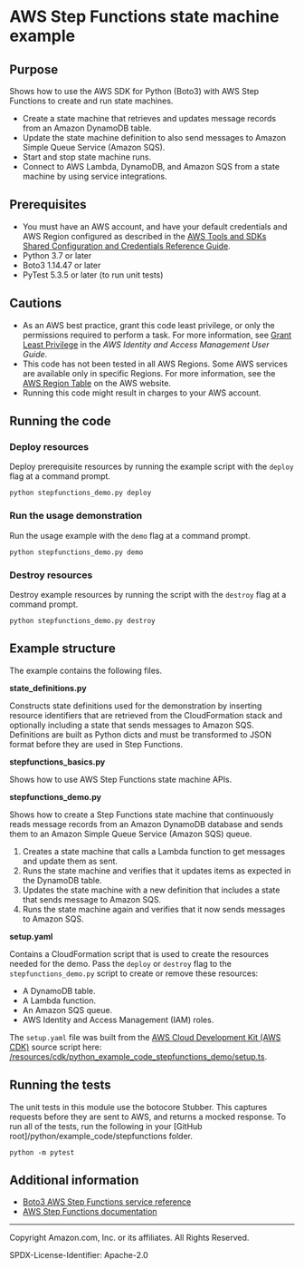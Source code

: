 # AWS Step Functions state machine example

## Purpose

Shows how to use the AWS SDK for Python (Boto3) with AWS Step Functions to
create and run state machines.

* Create a state machine that retrieves and updates message records from an 
Amazon DynamoDB table.
* Update the state machine definition to also send messages to Amazon Simple Queue Service 
(Amazon SQS).
* Start and stop state machine runs.
* Connect to AWS Lambda, DynamoDB, and Amazon SQS from a state machine by using service
integrations.

## Prerequisites

- You must have an AWS account, and have your default credentials and AWS Region
  configured as described in the [AWS Tools and SDKs Shared Configuration and
  Credentials Reference Guide](https://docs.aws.amazon.com/credref/latest/refdocs/creds-config-files.html).
- Python 3.7 or later
- Boto3 1.14.47 or later
- PyTest 5.3.5 or later (to run unit tests)

## Cautions

- As an AWS best practice, grant this code least privilege, or only the 
  permissions required to perform a task. For more information, see 
  [Grant Least Privilege](https://docs.aws.amazon.com/IAM/latest/UserGuide/best-practices.html#grant-least-privilege) 
  in the *AWS Identity and Access Management 
  User Guide*.
- This code has not been tested in all AWS Regions. Some AWS services are 
  available only in specific Regions. For more information, see the 
  [AWS Region Table](https://aws.amazon.com/about-aws/global-infrastructure/regional-product-services/)
  on the AWS website.
- Running this code might result in charges to your AWS account.

## Running the code

### Deploy resources

Deploy prerequisite resources by running the example script with the `deploy` flag at 
a command prompt.

```
python stepfunctions_demo.py deploy
```

### Run the usage demonstration

Run the usage example with the `demo` flag at a command prompt.

```
python stepfunctions_demo.py demo
``` 

### Destroy resources

Destroy example resources by running the script with the `destroy` flag at a command 
prompt.

```
python stepfunctions_demo.py destroy
``` 

## Example structure

The example contains the following files.

**state_definitions.py**

Constructs state definitions used for the demonstration by inserting resource 
identifiers that are retrieved from the CloudFormation stack and 
optionally including a state that sends messages to Amazon SQS. Definitions are built 
as Python dicts and must be transformed to JSON format before they are used in 
Step Functions. 

**stepfunctions_basics.py**

Shows how to use AWS Step Functions state machine APIs. 

**stepfunctions_demo.py**

Shows how to create a Step Functions state machine that continuously reads message 
records from an Amazon DynamoDB database and sends them to an Amazon Simple Queue 
Service (Amazon SQS) queue.

1. Creates a state machine that calls a Lambda function to get messages and update
them as sent.
1. Runs the state machine and verifies that it updates items as expected in the 
DynamoDB table.
1. Updates the state machine with a new definition that includes a state that sends
message to Amazon SQS.
1. Runs the state machine again and verifies that it now sends messages to Amazon SQS. 

**setup.yaml**

Contains a CloudFormation script that is used to create the resources needed for 
the demo. Pass the `deploy` or `destroy` flag to the `stepfunctions_demo.py` script to 
create or remove these resources:

* A DynamoDB table.
* A Lambda function.
* An Amazon SQS queue.
* AWS Identity and Access Management (IAM) roles.

The `setup.yaml` file was built from the 
[AWS Cloud Development Kit (AWS CDK)](https://docs.aws.amazon.com/cdk/) 
source script here: 
[/resources/cdk/python_example_code_stepfunctions_demo/setup.ts](https://github.com/awsdocs/aws-doc-sdk-examples/blob/master/resources/cdk/python_example_code_stepfunctions_demo/setup.ts). 

## Running the tests

The unit tests in this module use the botocore Stubber. This captures requests before 
they are sent to AWS, and returns a mocked response. To run all of the tests, 
run the following in your [GitHub root]/python/example_code/stepfunctions 
folder.

```    
python -m pytest
```

## Additional information

- [Boto3 AWS Step Functions service reference](https://boto3.amazonaws.com/v1/documentation/api/latest/reference/services/stepfunctions.html)
- [AWS Step Functions documentation](https://docs.aws.amazon.com/step-functions)

---
Copyright Amazon.com, Inc. or its affiliates. All Rights Reserved.

SPDX-License-Identifier: Apache-2.0
